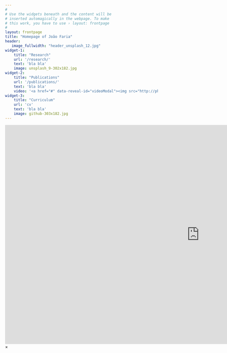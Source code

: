 ```yaml
---
#
# Use the widgets beneath and the content will be
# inserted automagically in the webpage. To make
# this work, you have to use › layout: frontpage
#
layout: frontpage
title: "Homepage of João Faria"
header:
   image_fullwidth: "header_unsplash_12.jpg"
widget-1:
    title: "Research"
    url: '/research/'
    text: 'bla bla'
    image: unsplash_9-302x182.jpg
widget-2:
    title: "Publications"
    url: '/publications/'
    text: 'bla bla'
    video: '<a href="#" data-reveal-id="videoModal"><img src="http://phlow.github.io/feeling-responsive/images/start-video-feeling-responsive-302x182.jpg" width="302" height="182" alt=""></a>'
widget-3:
    title: "Curriculum"
    url: 'cv'
    text: 'bla bla'
    image: github-303x182.jpg
---
```



<div id="videoModal" class="reveal-modal large" data-reveal="">
  <div class="flex-video widescreen vimeo" style="display: block;">
    <iframe width="1280" height="720" src="https://www.youtube.com/embed/3b5zCFSmVvU" frameborder="0" allowfullscreen></iframe>
  </div>
  <a class="close-reveal-modal">&#215;</a>
</div>